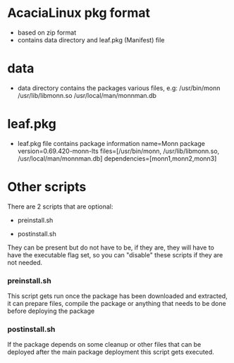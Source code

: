 # AcaciaLinux pkg format

- based on zip format
- contains data directory and leaf.pkg (Manifest) file

# data

- data directory contains the packages various files, e.g:
  /usr/bin/monn
  /usr/lib/libmonn.so
  /usr/local/man/monnman.db

# leaf.pkg

- leaf.pkg file contains package information
  name=Monn package
  version=0.69.420-monn-lts
  files=[/usr/bin/monn, /usr/lib/libmonn.so, /usr/local/man/monnman.db]
  dependencies=[monn1,monn2,monn3]



# Other scripts

There are 2 scripts that are optional:

- preinstall.sh

- postinstall.sh

They can be present but do not have to be, if they are, they will have to have the executable flag set, so you can "disable" these scripts if they are not needed.

### preinstall.sh

This script gets run once the package has been downloaded and extracted, it can prepare files, compile the package or anything that needs to be done before deploying the package

### postinstall.sh

If the package depends on some cleanup or other files that can be deployed after the main package deployment this script gets executed.
